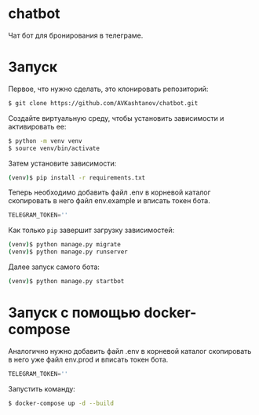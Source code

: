 # chatbot

Чат бот для бронирования в телеграме.

# Запуск
Первое, что нужно сделать, это клонировать репозиторий:

```sh
$ git clone https://github.com/AVKashtanov/chatbot.git
```

Создайте виртуальную среду, чтобы установить зависимости и активировать ее:

```sh
$ python -m venv venv
$ source venv/bin/activate
```

Затем установите зависимости:

```sh
(venv)$ pip install -r requirements.txt
```
Теперь необходимо добавить файл .env в корневой каталог скопировать в него файл env.example и вписать токен бота.
```python
TELEGRAM_TOKEN=''
```
Как только `pip` завершит загрузку зависимостей:
```sh
(venv)$ python manage.py migrate
(venv)$ python manage.py runserver
```
Далее запуск самого бота:
```sh
(venv)$ python manage.py startbot
```

# Запуск c помощью docker-compose

Аналогично нужно добавить файл .env в корневой каталог скопировать в него уже файл env.prod и вписать токен бота.
```python
TELEGRAM_TOKEN=''
```
Запустить команду:
```sh
$ docker-compose up -d --build
```
